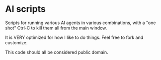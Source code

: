 # AI scripts

Scripts for running various AI agents in various combinations, with a
"one shot" Ctrl-C to kill them all from the main window.

It is VERY optimized for how I like to do things. Feel free to fork
and customize.

This code should all be considered public domain.
